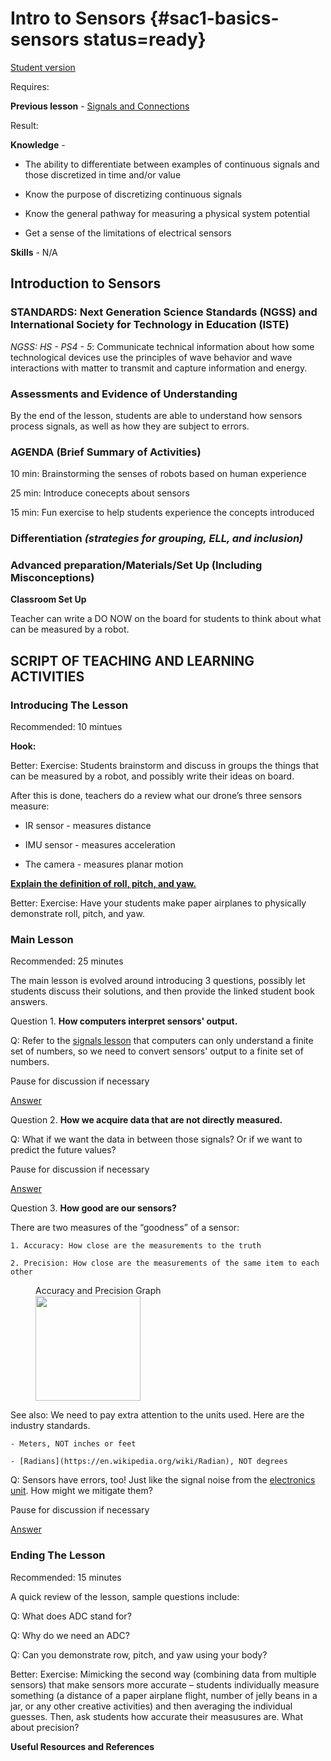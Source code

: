 # Intro to Sensors {#sac1-basics-sensors status=ready}

[Student version](+duckiesky_high_school_student#sac1-basics-sensors)

<div class='requirements' markdown='1'>

Requires: 

**Previous lesson** - [Signals and Connections](#electronics-circuitry-signals)


Result: 

**Knowledge** -

- The ability to differentiate between examples of continuous signals and those discretized in time and/or value 

- Know the purpose of discretizing continuous signals

- Know the general pathway for measuring a physical system 
potential

- Get a sense of the limitations of electrical sensors

**Skills** - N/A


</div>

## Introduction to Sensors


### STANDARDS: Next Generation Science Standards (NGSS) and International Society for Technology in Education (ISTE)

_NGSS: HS - PS4 - 5_: Communicate technical information about how some technological devices use the principles of wave behavior and wave interactions with matter to transmit and capture information and energy. 

### Assessments and Evidence of Understanding

By the end of the lesson, students are able to understand how sensors process signals, as well as how they are subject to errors.

### AGENDA (Brief Summary of Activities)

10 min: Brainstorming the senses of robots based on human experience

25 min: Introduce conecepts about sensors

15 min: Fun exercise to help students experience the concepts introduced

### Differentiation _(strategies for grouping, ELL, and inclusion)_


### Advanced preparation/Materials/Set Up (Including Misconceptions)

**Classroom Set Up**

Teacher can write a DO NOW on the board for students to think about what can be measured by a robot.


## SCRIPT OF TEACHING AND LEARNING ACTIVITIES


### Introducing The Lesson

Recommended: 10 mintues

**Hook:**

Better: Exercise: Students brainstorm and discuss in groups the things that can be measured by a robot, and possibly write their ideas on board.

After this is done, teachers do a review what our drone’s three sensors measure: 

- IR sensor - measures distance

- IMU sensor - measures acceleration 

- The camera - measures planar motion

[**Explain the definition of roll, pitch, and yaw.**](https://docs.duckietown.org/daffy/downloads/duckiesky_high_school_student/docs-duckiesky_high_school_student/branch/daffy-develop/duckiesky_high_school_student/out/sac1_basics_sensors.html)

Better: Exercise: Have your students make paper airplanes to physically demonstrate roll, pitch, and yaw. 

### Main Lesson

Recommended: 25 minutes

The main lesson is evolved around introducing 3 questions, possibly let students discuss their solutions, and then provide the linked student book answers. 

Question 1. **How computers interpret sensors' output.** 

Q: Refer to the [signals lesson](https://docs.duckietown.org/daffy/downloads/duckiesky_high_school/docs-duckiesky_high_school/branch/daffy-develop/doc-duckiesky_high_school/out/electronics_circuitry_signals.html) that computers can only understand a finite set of numbers, so we need to convert sensors' output to a finite set of numbers.

Pause for discussion if necessary

[Answer](https://docs.duckietown.org/daffy/downloads/duckiesky_high_school_student/docs-duckiesky_high_school_student/branch/daffy-develop/duckiesky_high_school_student/out/sac1_basics_sensors.html)

Question 2. **How we acquire data that are not directly measured.**

Q: What if we want the data in between those signals? Or if we want to predict the future values?

Pause for discussion if necessary

[Answer](https://docs.duckietown.org/daffy/downloads/duckiesky_high_school_student/docs-duckiesky_high_school_student/branch/daffy/duckiesky_high_school_student/out/sac1_basics_sensors.html)

Question 3. **How good are our sensors?**

There are two measures of the “goodness” of a sensor: 

    1. Accuracy: How close are the measurements to the truth

    2. Precision: How close are the measurements of the same item to each other

<figure>
    <figcaption>Accuracy and Precision Graph</figcaption>
    <img style='width:12em' src="https://circuitglobe.com/wp-content/uploads/2016/09/accuracy-and-precision-compressor.jpg"/>
</figure>

See also: We need to pay extra attention to the units used. Here are the industry standards.

    - Meters, NOT inches or feet
    
    - [Radians](https://en.wikipedia.org/wiki/Radian), NOT degrees

Q: Sensors have errors, too! Just like the signal noise from the [electronics unit](https://docs.duckietown.org/daffy/downloads/duckiesky_high_school/docs-duckiesky_high_school/branch/daffy/duckiesky_high_school/out/electronics_circuitry_signals.html). How might we mitigate them?

Pause for discussion if necessary

[Answer](https://docs.duckietown.org/daffy/downloads/duckiesky_high_school_student/docs-duckiesky_high_school_student/branch/daffy/duckiesky_high_school_student/out/sac1_basics_sensors.html)


### Ending The Lesson

Recommended: 15 minutes 

A quick review of the lesson, sample questions include:

Q: What does ADC stand for?

Q: Why do we need an ADC?

Q: Can you demonstrate row, pitch, and yaw using your body?

Better: Exercise: Mimicking the second way (combining data from multiple sensors) that make sensors more accurate – students individually measure something (a distance of a paper airplane flight, number of jelly beans in a jar, or any other creative activities) and then averaging the individual guesses. Then, ask students how accurate their measusures are. What about precision?


**Useful Resources and References**

